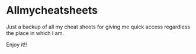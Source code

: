 # Allmycheatsheets

Just a backup of all my cheat sheets for giving me quick access regardless the place in which I am.

Enjoy it!!
